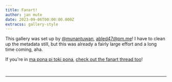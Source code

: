 ```yaml
---
title: Fanart!
author: jan mute
date: 2023-09-06T00:00:00.000Z
extracss: gallery-style
---
```


<script>
window.onresize = okay;
window.onload = okay;

const artworks = [
  {
    active: true,
    title: 'pokemon',
    author: 'jan Tekinowi',
    description: '',
    image: '/fanart/pokemon_tekinowi.png',
    type: 'img'
  },
  {
    active: true,
    title: 'despair',
    author: 'jan lili Enta',
    description: '',
    image: '/fanart/despair_janlilienta.png',
    type: 'img'
  },
  {
    active: true,
    title: 'kekan64',
    author: 'jan Poman',
    description: '',
    image: '/fanart/kekan64_janpoman.gif',
    type: 'img'
  },
  {
    active: true,
    title: 'noka Kekan San',
    author: 'jan Poman',
    description: '',
    image: '/fanart/noka_kekan_poman.png',
    type: 'img'
  },
  {
    active: true,
    title: 'mun noka nanpa wan',
    author: 'jan Tekinowi',
    description: '',
    image: '/fanart/kekan_starwalker_tekinowi.png',
    type: 'img'
  },
  {
    active: true,
    title: 'lawa sike Kekan San',
    author: 'jan Poman',
    description: '"oops my finger slipped"',
    image: '/fanart/king_round_kekan_poman.gif',
    type: 'img'
  },
  {
    active: false,
    title: 'akesi',
    author: 'jan Sante',
    description: '',
    image: '/fanart/akesi_chantel.jpg',
    type: 'img'
  },
  {
    active: true,
    title: 'mi musi Seta li anpa',
    author: 'akesi Nu',
    description: '"who would win: jan kekan san or one akesi linja"',
    image: '/fanart/akesi_linja_akesinu.mov',
    type: 'video'
  },
  {
    active: true,
    title: 'sina_moli',
    author: 'pipi Kewapi',
    description: '',
    image: '/fanart/sina_moli_pipikewapi.jpg',
    type: 'img'
  },
  {
    active: true,
    title: 'angery',
    author: 'waso suno',
    description: '',
    image: '/fanart/angery_starling.png',
    type: 'img'
  },
  {
    active: true,
    title: 'antikekan',
    author: 'jan Ke Tami',
    description: '',
    image: '/fanart/antikekan_ketami.jpg',
    type: 'img'
  },
  {
    active: true,
    title: 'autism',
    author: 'kala Asi',
    description: '',
    image: '/fanart/autism_kalaasi.png',
    type: 'img'
  },
  {
    active: true,
    title: 'balloon',
    author: 'jan Sante',
    description: '',
    image: '/fanart/balloon_chantel.jpg',
    type: 'img'
  },
  {
    active: true,
    title: 'bill_cypher',
    author: 'the rats',
    description: '',
    image: '/fanart/bill_cypher_rats.png',
    type: 'img'
  },
  {
    active: true,
    title: 'bitch',
    author: 'the rats',
    description: '',
    image: '/fanart/bitch_rats.png',
    type: 'img'
  },
  {
    active: false,
    title: 'blender',
    author: 'waso Wapa',
    description: '',
    image: '/fanart/blender_wasowapa.jpg',
    type: 'img'
  },
  {
    active: false,
    title: 'blender_2',
    author: 'waso Wapa',
    description: '',
    image: '/fanart/blender_2_wasowapa.jpg',
    type: 'img'
  },
  {
    active: true,
    title: 'branding',
    author: 'zavixel',
    description: '',
    image: '/fanart/branding_zavixel.png',
    type: 'img'
  },
  {
    active: true,
    title: 'carry_on',
    author: 'Nyxoom',
    description: '',
    image: '/fanart/carry_on_nyxoom.mp4',
    type: 'video'
  },
  {
    active: false,
    title: 'chalkboard',
    author: 'Nyxoom',
    description: '',
    image: '/fanart/chalkboard_nyxoom.png',
    type: 'img'
  },
  {
    active: true,
    title: 'comic_1',
    author: 'akesi Nu',
    description: '',
    image: '/fanart/comic_1_akesinu.jpg',
    type: 'img'
  },
  {
    active: true,
    title: 'comic_2',
    author: 'akesi Nu',
    description: '',
    image: '/fanart/comic_2_akesinu.jpg',
    type: 'img'
  },
  {
    active: true,
    title: 'comic_3',
    author: 'akesi Nu',
    description: '',
    image: '/fanart/comic_3_akesinu.jpg',
    type: 'img'
  },
  {
    active: true,
    title: 'comic_4',
    author: 'akesi Nu',
    description: '',
    image: '/fanart/comic_4_akesinu.jpg',
    type: 'img'
  },
  {
    active: true,
    title: 'comic_5',
    author: 'akesi Nu',
    description: '',
    image: '/fanart/comic_5_akesinu.jpg',
    type: 'img'
  },
  {
    active: false,
    title: 'computer_1',
    author: 'jan Tekinowi',
    description: '',
    image: '/fanart/computer_1_tekinowi.png',
    type: 'img'
  },
  {
    active: false,
    title: 'computer_2',
    author: 'jan Tekinowi',
    description: '',
    image: '/fanart/computer_2_tekinowi.png',
    type: 'img'
  },
  {
    active: true,
    title: 'computer_3',
    author: 'jan Tekinowi',
    description: '',
    image: '/fanart/computer_3_tekinowi.png',
    type: 'img'
  },
  {
    active: false,
    title: 'computer_4',
    author: 'jan Tekinowi',
    description: '',
    image: '/fanart/computer_4_tekinowi.png',
    type: 'img'
  },
  {
    active: false,
    title: 'computer_sketch',
    author: 'jan Tekinowi',
    description: '',
    image: '/fanart/computer_sketch_tekinowi.png',
    type: 'img'
  },
  {
    active: false,
    title: 'drip',
    author: 'jan Sante',
    description: '',
    image: '/fanart/drip_chantel.jpg',
    type: 'img'
  },
  {
    active: true,
    title: 'evil_kekan',
    author: 'jan Tekinowi',
    description: '"Saluton al ĉiuj! Mia nomo estas Gregdano tri! Mi volas instrui Esperanton."',
    image: '/fanart/evil_kekan_tekinowi.png',
    type: 'img'
  },
  {
    active: false,
    title: 'fanart_contest',
    author: 'janani',
    description: '',
    image: '/fanart/fanart_contest_janani.png',
    type: 'img'
  },
  {
    active: true,
    title: 'fancam_1',
    author: 'waso mu',
    description: '',
    image: '/fanart/fancam_1_wasomu.mp4',
    type: 'video'
  },
  {
    active: true,
    title: 'fancam_2',
    author: 'waso mu',
    description: '',
    image: '/fanart/fancam_2_wasomu.mp4',
    type: 'video'
  },
  {
    active: true,
    title: 'fancam_3',
    author: 'akesi Nu',
    description: '',
    image: '/fanart/fancam_3_akesinu.mov',
    type: 'video'
  },
  {
    active: false,
    title: 'frog_music',
    author: 'jan Sante',
    description: '',
    image: '/fanart/frog_music_chantel.jpg',
    type: 'img'
  },
  {
    active: true,
    title: 'god',
    author: 'jan Sukuwinpu',
    description: '',
    image: '/fanart/god_squimp.png',
    type: 'img'
  },
  {
    active: false,
    title: 'gregham3',
    author: 'jayden',
    description: '',
    image: '/fanart/gregham3_jayden.png',
    type: 'img'
  },
  {
    active: false,
    title: 'gumball_2',
    author: 'jan Sante',
    description: '',
    image: '/fanart/gumball_2_chantel.jpg',
    type: 'img'
  },
  {
    active: false,
    title: 'gumball',
    author: 'jan Sante',
    description: '',
    image: '/fanart/gumball_chantel.jpg',
    type: 'img'
  },
  {
    active: false,
    title: 'hamradio',
    author: 'nasa utala',
    description: '',
    image: '/fanart/hamradio_nasaki.png',
    type: 'img'
  },
  {
    active: false,
    title: 'herbevitisto',
    author: 'jan abf',
    description: '',
    image: '/fanart/herbevitisto_abf.jpg',
    type: 'img'
  },
  {
    active: true,
    title: 'herbevitisto',
    author: 'ko Umeja',
    description: '',
    image: '/fanart/herbevitisto_umeja.jpg',
    type: 'img'
  },
  {
    active: true,
    title: 'hold_gently',
    author: 'waso suno',
    description: '',
    image: '/fanart/hold_gently_starling.png',
    type: 'img'
  },
  {
    active: true,
    title: 'jan Kekan Sans',
    author: 'jan Poman',
    description: '',
    image: '/fanart/jan_kekan_sans_janpoman.png',
    type: 'img'
  },
  {
    active: true,
    title: 'kekan_sans',
    author: 'lan Pq',
    description: '',
    image: '/fanart/kekan_sans_pq.png',
    type: 'img'
  },
  {
    active: true,
    title: 'jan_kekan_serif',
    author: 'jan Kasape',
    description: '',
    image: '/fanart/jan_kekan_serif_kasape.png',
    type: 'img'
  },
  {
    active: false,
    title: 'jellyfish_1',
    author: 'jan Tekinowi',
    description: '',
    image: '/fanart/jellyfish_1_tekinowi.png',
    type: 'img'
  },
  {
    active: true,
    title: 'jellyfish_2',
    author: 'jan Tekinowi',
    description: '',
    image: '/fanart/jellyfish_2_tekinowi.png',
    type: 'img'
  },
  {
    active: true,
    title: 'jellyfish',
    author: 'ilo Nija',
    description: '',
    image: '/fanart/jellyfish_ilonija.png',
    type: 'img'
  },
  {
    active: true,
    title: 'tloki_a',
    author: 'jan Kekan San (mi!)',
    description: '',
    image: '/fanart/tloki_a_mi.wav',
    type: 'audio'
  },
  {
    active: false,
    title: 'jerma',
    author: 'akesi Nu',
    description: '',
    image: '/fanart/jerma_akesinu.mp4',
    type: 'video'
  },
  {
    active: false,
    title: 'kekan64',
    author: 'kulupu Menasewi',
    description: '',
    image: '/fanart/kekan64_menasewi.png',
    type: 'img'
  },
  {
    active: false,
    title: 'kekan_halloween_1',
    author: 'jan Tekinowi',
    description: '',
    image: '/fanart/kekan_halloween_1_tekinowi.png',
    type: 'img'
  },
  {
    active: false,
    title: 'kekan_halloween_2',
    author: 'jan Tekinowi',
    description: '',
    image: '/fanart/kekan_halloween_2_tekinowi.png',
    type: 'img'
  },
  {
    active: true,
    title: 'kekan_halloween_3',
    author: 'jan Tekinowi',
    description: '',
    image: '/fanart/kekan_halloween_3_tekinowi.png',
    type: 'img'
  },
  {
    active: true,
    title: 'kekante1',
    author: 'jan Katan',
    description: '',
    image: '/fanart/kekante1_katan.jpg',
    type: 'img'
  },
  {
    active: true,
    title: 'kekante2',
    author: 'jan Wali',
    description: '',
    image: '/fanart/kekante2_wali.png',
    type: 'img'
  },
  {
    active: true,
    title: 'kekante3',
    author: 'ilo Nija',
    description: '',
    image: '/fanart/kekante3_ilonija.png',
    type: 'img'
  },
  {
    active: true,
    title: 'kepeken_e',
    author: 'waso mu',
    description: '',
    image: '/fanart/kepeken_e_wasomu.png',
    type: 'img'
  },
  {
    active: false,
    title: 'ketami_monsuta',
    author: 'jan Kekan San (mi!)',
    description: '',
    image: '/fanart/ketami_monsuta_mi.png',
    type: 'img'
  },
  {
    active: false,
    title: 'kon',
    author: 'merrybot',
    description: '',
    image: '/fanart/kon_merrybot.jpg',
    type: 'img'
  },
  {
    active: true,
    title: 'kulupu',
    author: 'jan Iseja',
    description: '',
    image: '/fanart/kulupu_janiseja.png',
    type: 'img'
  },
  {
    active: false, // TODO: when la is released
    title: 'la_thumbnail',
    author: 'Nyxoom',
    description: '',
    image: '/fanart/la_thumbnail_nyxoom.png',
    type: 'img'
  },
  {
    active: false,
    title: 'la_thumbnail_old',
    author: 'Nyxoom',
    description: '',
    image: '/fanart/la_thumbnail_old_nyxoom.png',
    type: 'img'
  },
  {
    active: true,
    title: 'lernan',
    author: 'lan Pq',
    description: '',
    image: '/fanart/lernan_pq.png',
    type: 'img'
  },
  {
    active: true,
    title: 'lesson7',
    author: 'we Luke',
    description: '',
    image: '/fanart/lesson7_weluke.png',
    type: 'img'
  },
  {
    active: true,
    title: 'li_e_en',
    author: 'Nyxoom',
    description: '',
    image: '/fanart/li_e_en_nyxoom.png',
    type: 'img'
  },
  {
    active: false,
    title: 'link_1',
    author: 'jan Tekinowi',
    description: '',
    image: '/fanart/link_1_tekinowi.png',
    type: 'img'
  },
  {
    active: true,
    title: 'link_2',
    author: 'jan Tekinowi',
    description: '',
    image: '/fanart/link_2_tekinowi.png',
    type: 'img'
  },
  {
    active: false,
    title: 'link_3',
    author: 'jan Tekinowi',
    description: '',
    image: '/fanart/link_3_tekinowi.png',
    type: 'img'
  },
  {
    active: false,
    title: 'link_sketch',
    author: 'jan Tekinowi',
    description: '',
    image: '/fanart/link_sketch_tekinowi.png',
    type: 'img'
  },
  {
    active: true,
    title: 'ithkuil',
    author: 'jan Kuwimaku',
    description: '',
    image: '/fanart/ithkuil_cuymacu.jpg',
    type: 'img'
  },
  {
    active: true,
    title: 'lojban',
    author: 'jan Kuwimaku',
    description: '',
    image: '/fanart/lojban_cuymacu.jpg',
    type: 'img'
  },
  {
    active: false,
    title: 'lojban_o_anpa',
    author: 'natan',
    description: '',
    image: '/fanart/lojban_o_anpa_natan.png',
    type: 'img'
  },
  {
    active: false,
    title: 'lojban_o_anpa_2',
    author: 'natan',
    description: '',
    image: '/fanart/lojban_o_anpa_2_natan.png',
    type: 'img'
  },
  {
    active: true,
    title: 'lupa',
    author: 'len len',
    description: '',
    image: '/fanart/lupa_lenlen.png',
    type: 'img'
  },
  {
    active: true,
    title: 'masquerade',
    author: 'pipi Kewapi',
    description: '',
    image: '/fanart/masquerade_pipikewapi.png',
    type: 'img'
  },
  {
    active: true,
    title: 'masquerade_2',
    author: 'pipi Kewapi',
    description: '',
    image: '/fanart/masquerade_2_pipikewapi.png',
    type: 'img'
  },
  {
    active: true,
    title: 'mi_alasa_toki',
    author: 'jan Ika',
    description: '',
    image: '/fanart/mi_alasa_toki_janika.png',
    type: 'img'
  },
  {
    active: true,
    title: 'mi_jo_2',
    author: 'jan Sipiki',
    description: '',
    image: '/fanart/mi_jo_2_sipiki.gif',
    type: 'img'
  },
  {
    active: false,
    title: 'mi_jo',
    author: 'jan Sipiki',
    description: '',
    image: '/fanart/mi_jo_sipiki.gif',
    type: 'img'
  },
  {
    active: true,
    title: 'mi_kala',
    author: 'Nyxoom',
    description: '',
    image: '/fanart/mi_kala_nyxoom.png',
    type: 'img'
  },
  {
    active: true,
    title: 'mi_laso',
    author: 'normal person',
    description: '',
    image: '/fanart/mi_laso_lukin.png',
    type: 'img'
  },
  {
    active: true,
    title: 'mi_lawa',
    author: 'akesi Nu',
    description: 'We had a hilarious courtroom RP in the VR community, featuring a pipi store owner and its lost copies of pu, a flustered waso Keli as witness, a devious and cunning jan Tekinowi as prosecution, and jan Akesinu defending jan Tepo. Brilliant!',
    image: '/fanart/mi_lawa_akesinu.png',
    type: 'img'
  },
  {
    active: false,
    title: 'mi_lawa',
    author: 'Nyxoom',
    description: '',
    image: '/fanart/mi_lawa_nyxoom.png',
    type: 'img'
  },
  {
    active: false,
    title: 'mi_lawa_seme',
    author: 'Nyxoom',
    description: '',
    image: '/fanart/mi_lawa_seme_nyxoom.png',
    type: 'img'
  },
  {
    active: true,
    title: 'mi_leko_a',
    author: 'jan Sipiki',
    description: '',
    image: '/fanart/mi_leko_a_sipiki.jpg',
    type: 'img'
  },
  {
    active: true,
    title: 'mi_leko',
    author: 'jan Kuwimaku',
    description: '',
    image: '/fanart/mi_leko_cuymacu.gif',
    type: 'img'
  },
  {
    active: false,
    title: 'mi_leko',
    author: 'Nyxoom',
    description: '',
    image: '/fanart/mi_leko_nyxoom.png',
    type: 'img'
  },
  {
    active: false,
    title: 'mi_len',
    author: 'motan',
    description: '',
    image: '/fanart/mi_len_motan.png',
    type: 'img'
  },
  {
    active: true,
    title: 'mi_li_ala',
    author: 'jan Kuwimaku',
    description: '',
    image: '/fanart/mi_li_ala_cuymacu.gif',
    type: 'img'
  },
  {
    active: true,
    title: 'mi_li_nanpa',
    author: 'kulupu Menasewi',
    description: '',
    image: '/fanart/mi_li_nanpa_menasewi.png',
    type: 'img'
  },
  {
    active: false,
    title: 'nanpa_mi',
    author: 'kulupu Menasewi',
    description: '',
    image: '/fanart/nanpa_mi_menasewi.png',
    type: 'img'
  },
  {
    active: true,
    title: 'mi_lili',
    author: 'sqéč / jan Suweteko',
    description: '',
    image: '/fanart/mi_lili_sqec.png',
    type: 'img'
  },
  {
    active: true,
    title: 'mi_lili_a',
    author: 'kulupu Menasewi',
    description: '',
    image: '/fanart/mi_lili_wawa_menasewi.png',
    type: 'img'
  },
  {
    active: false,
    title: 'mi_lili_aaaa',
    author: 'horse',
    description: '',
    image: '/fanart/mi_lili_aaaa_horse.png',
    type: 'img'
  },
  {
    active: false,
    title: 'mi_lili_nanpa_wan',
    author: 'kulupu Menasewi',
    description: '',
    image: '/fanart/mi_lili_nanpa_wan_menasewi.png',
    type: 'img'
  },
  {
    active: false,
    title: 'mi_lili',
    author: 'wasokeli',
    description: '',
    image: '/fanart/mi_lili_wasokeli.jpg',
    type: 'img'
  },
  {
    active: false,
    title: 'mi_linja',
    author: 'jan Kekan San (mi!)',
    description: '',
    image: '/fanart/mi_linja_mi.png',
    type: 'img'
  },
  {
    active: true,
    title: 'mi_lon_e_ma',
    author: 'waso mu',
    description: '',
    image: '/fanart/mi_lon_e_ma_wasomu.png',
    type: 'img'
  },
  {
    active: false,
    title: 'mi_lon_kasi',
    author: 'jan Kekan San (mi!)',
    description: '',
    image: '/fanart/mi_lon_kasi_mi.png',
    type: 'img'
  },
  {
    active: false,
    title: 'mi santa',
    author: 'jan Kekan San (mi!)',
    description: '',
    image: '/fanart/jan_kekan_santa_mi.jpg',
    type: 'img'
  },
  {
    active: false,
    title: 'mi sunglasses',
    author: 'jan Kekan San (mi!)',
    description: '',
    image: '/fanart/mi_sunglasses_mi.png',
    type: 'img'
  },
  {
    active: false,
    title: 'mi_lon',
    author: 'Nyxoom',
    description: '',
    image: '/fanart/mi_lon_nyxoom.png',
    type: 'img'
  },
  {
    active: false,
    title: 'mi_lukin',
    author: 'Nyxoom',
    description: '',
    image: '/fanart/mi_lukin_nyxoom.png',
    type: 'img'
  },
  {
    active: true,
    title: 'mi_mani',
    author: 'jan Jami',
    description: '',
    image: '/fanart/mi_mani_janjami.png',
    type: 'img'
  },
  {
    active: true,
    title: 'mi_mani',
    author: 'jan Sa',
    description: '',
    image: '/fanart/mi_mani_jansa.png',
    type: 'img'
  },
  {
    active: true,
    title: 'mi_meli',
    author: 'akesi Nu',
    description: '',
    image: '/fanart/mi_meli_akesinu.jpg',
    type: 'img'
  },
  {
    active: true,
    title: 'mi_mije',
    author: 'akesi Nu',
    description: 'it turns out this and the previous were meant as"bowtie get!" + [wears bowtie] but i misunderstood it',
    image: '/fanart/mi_mije_akesinu.jpg',
    type: 'img'
  },
  {
    active: false,
    title: 'deep lore',
    author: 'akesi Nu',
    description: '',
    image: '/fanart/lore1_akesinu.jpg',
    type: 'img'
  },
  {
    active: false,
    title: 'deep lore 2',
    author: 'akesi Nu',
    description: '',
    image: '/fanart/lore2_akesinu.jpg',
    type: 'img'
  },
  {
    active: false,
    title: 'mi_mije_ilo_awen',
    author: 'jan abf',
    description: '',
    image: '/fanart/mi_mije_ilo_awen_abf.png',
    type: 'img'
  },
  {
    active: true,
    title: 'mi_monsuta',
    author: 'akesi Nu',
    description: '',
    image: '/fanart/mi_monsuta_akesinu.png',
    type: 'img'
  },
  {
    active: true,
    title: 'mr_kekan_san',
    author: 'poni Kita',
    description: '',
    image: '/fanart/mr_kekan_san_jankita.png',
    type: 'img'
  },
  {
    active: true,
    title: 'mi_mrbeast',
    author: 'jan Tekinowi',
    description: '',
    image: '/fanart/mi_mrbeast_tekinowi.png',
    type: 'img'
  },
  {
    active: false,
    title: 'mi_mute',
    author: 'jan Jami',
    description: '',
    image: '/fanart/mi_mute_janjami.png',
    type: 'img'
  },
  {
    active: false,
    title: 'mi_nanpa',
    author: 'waso Wapa',
    description: '',
    image: '/fanart/mi_nanpa_wasowapa.png',
    type: 'img'
  },
  {
    active: false,
    title: 'mi_nasa',
    author: 'Nyxoom',
    description: '',
    image: '/fanart/mi_nasa_nyxoom.png',
    type: 'img'
  },
  {
    active: false,
    title: 'mi_old',
    author: 'jan Kekan San (mi!)',
    description: '',
    image: '/fanart/mi_old_mi.png',
    type: 'img'
  },
  {
    active: true,
    title: 'mi_poni',
    author: 'poni Kita',
    description: '',
    image: '/fanart/mi_poni_jankita.png',
    type: 'img'
  },
  {
    active: false,
    title: 'mi_sewi_2',
    author: 'lipamanka',
    description: '',
    image: '/fanart/mi_sewi_2_lipamanka.png',
    type: 'img'
  },
  {
    active: false,
    title: 'mi_sewi',
    author: 'lipamanka',
    description: '',
    image: '/fanart/mi_sewi_lipamanka.png',
    type: 'img'
  },
  {
    active: true,
    title: 'mi_sewi',
    author: 'Nyxoom',
    description: '',
    image: '/fanart/mi_sewi_nyxoom.png',
    type: 'img'
  },
  {
    active: false,
    title: 'mi_sina_beta',
    author: 'Nyxoom',
    description: '',
    image: '/fanart/mi_sina_beta_nyxoom.jpg',
    type: 'img'
  },
  {
    active: true,
    title: 'mi_sina',
    author: 'Nyxoom',
    description: '',
    image: '/fanart/mi_sina_nyxoom.png',
    type: 'img'
  },
  {
    active: true,
    title: 'mi_pana_e_sona',
    author: 'jan Sipiki',
    description: '',
    image: '/fanart/mi_pana_e_sona_sipiki.png',
    type: 'img'
  },
  {
    active: true,
    title: 'sitelen',
    author: 'jan Sipiki',
    description: '',
    image: '/fanart/sitelen_sipiki.png',
    type: 'img'
  },
  {
    active: true,
    title: 'mi_sticker',
    author: 'jan Sipiki',
    description: '',
    image: '/fanart/mi_sticker_sipiki.png',
    type: 'img'
  },
  {
    active: true,
    title: 'wink',
    author: 'jan Sipiki',
    description: '',
    image: '/fanart/wink_sipiki.png',
    type: 'img'
  },
  {
    active: true,
    title: 'mi_suno',
    author: 'jan Sipiki',
    description: '',
    image: '/fanart/mi_suno_sipiki.png',
    type: 'img'
  },
  {
    active: false,
    title: 'mi_moli',
    author: 'jan Sipiki',
    description: '',
    image: '/fanart/mi_moli_sipiki.png',
    type: 'img'
  },
  {
    active: false,
    title: 'mi_unpa',
    author: 'horse',
    description: '',
    image: '/fanart/mi_unpa_horse.jpg',
    type: 'img'
  },
  {
    active: false,
    title: 'mi_waso',
    author: 'Nyxoom',
    description: '',
    image: '/fanart/mi_waso_nyxoom.png',
    type: 'img'
  },
  {
    active: true,
    title: 'mi_wawa',
    author: 'Nyxoom',
    description: '',
    image: '/fanart/mi_wawa_nyxoom.png',
    type: 'img'
  },
  {
    active: true,
    title: 'mi_wawa',
    author: 'pipi Kewapi',
    description: '',
    image: '/fanart/mi_wawa_pipikewapi.png',
    type: 'img'
  },
  {
    active: false,
    title: 'mi_wile_musi',
    author: 'Nyxoom',
    description: '',
    image: '/fanart/mi_wile_musi_nyxoom.png',
    type: 'img'
  },
  {
    active: false,
    title: 'mi_wink',
    author: 'janani',
    description: '',
    image: '/fanart/mi_wink_janani.png',
    type: 'img'
  },
  {
    active: true,
    title: 'mi_yugi',
    author: 'jan Tekinowi',
    description: '',
    image: '/fanart/mi_yugi_tekinowi.png',
    type: 'img'
  },
  {
    active: true,
    title: 'misikekan',
    author: 'kala Asi',
    description: '',
    image: '/fanart/misikekan_kalaasi.png',
    type: 'img'
  },
  {
    active: true,
    title: 'moli',
    author: 'horse',
    description: '',
    image: '/fanart/moli_2_horse.png',
    type: 'img'
  },
  {
    active: false,
    title: 'moli_3',
    author: 'jan Ke Tami',
    description: '',
    image: '/fanart/moli_3_ketami.png',
    type: 'img'
  },
  {
    active: false,
    title: 'moli',
    author: 'horse',
    description: '',
    image: '/fanart/moli_horse.png',
    type: 'img'
  },
  {
    active: true,
    title: '[dies like undertale soul]',
    author: 'slimewitch / waso Wen',
    description: '',
    image: '/fanart/moli_wren.gif',
    type: 'img'
  },
  {
    active: true,
    title: 'monologue',
    author: 'kala Asi',
    description: '',
    image: '/fanart/monologue_kalaasi.png',
    type: 'img'
  },
  {
    active: true,
    title: 'mu_a_wawa',
    author: 'Nyxoom',
    description: '',
    image: '/fanart/mu_a_wawa_nyxoom.png',
    type: 'img'
  },
  {
    active: true,
    title: 'mun_kekan_san',
    author: 'jan Eli',
    description: '',
    image: '/fanart/mun_kekan_san_janeli.png',
    type: 'img'
  },
  {
    active: true,
    title: 'mun_kekan_san_smw_2',
    author: 'jan abf',
    description: '',
    image: '/fanart/mun_kekan_san_smw_2_abf.png',
    type: 'img'
  },
  {
    active: false,
    title: 'mun_kekan_san_smw_3',
    author: 'jan abf',
    description: '',
    image: '/fanart/mun_kekan_san_smw_3_abf.png',
    type: 'img'
  },
  {
    active: false,
    title: 'mun_kekan_san_smw_4',
    author: 'jan abf',
    description: '',
    image: '/fanart/mun_kekan_san_smw_4_abf.png',
    type: 'img'
  },
  {
    active: false,
    title: 'mun_kekan_san_smw',
    author: 'jan abf',
    description: '',
    image: '/fanart/mun_kekan_san_smw_abf.png',
    type: 'img'
  },
  {
    active: false,
    title: 'mun_li_tawa_sike',
    author: 'lipamanka',
    description: '',
    image: '/fanart/mun_li_tawa_sike_lipamanka.mp4',
    type: 'video'
  },
  {
    active: false,
    title: 'mun_nasa',
    author: 'we Luke',
    description: '',
    image: '/fanart/mun_nasa_weluke.png',
    type: 'img'
  },
  {
    active: true,
    title: 'musi_laso',
    author: 'akesi Nu',
    description: '',
    image: '/fanart/musi_laso_akesinu.png',
    type: 'img'
  },
  {
    active: false,
    title: 'musi_laso',
    author: 'ilo Nija',
    description: '',
    image: '/fanart/musi_laso_ilonija.png',
    type: 'img'
  },
  {
    active: true,
    title: 'musi_o_awen_1',
    author: 'pipi Kewapi',
    description: '',
    image: '/fanart/musi_o_awen_1_pipikewapi.jpeg',
    type: 'img'
  },
  {
    active: true,
    title: 'musi_o_awen_2',
    author: 'pipi Kewapi',
    description: '',
    image: '/fanart/musi_o_awen_2_pipikewapi.jpeg',
    type: 'img'
  },
  {
    active: false,
    title: 'nametags',
    author: 'jan Kekan San (mi!)',
    description: '',
    image: '/fanart/nametags_mi.jpg',
    type: 'img'
  },
  {
    active: false,
    title: 'nasawawa',
    author: 'happychappy',
    description: '',
    image: '/fanart/nasawawa_happychappy.jpg',
    type: 'img'
  },
  {
    active: true,
    title: 'nimi_nanpa_kin',
    author: 'Nyxoom',
    description: '',
    image: '/fanart/nimi_nanpa_kin_nyxoom.png',
    type: 'img'
  },
  {
    active: false,
    title: 'njankekan',
    author: 'horse',
    description: '',
    image: '/fanart/njankekan_horse.png',
    type: 'img'
  },
  {
    active: true,
    title: 'no_thought',
    author: 'waso Wapa',
    description: '',
    image: '/fanart/no_thought_wasowapa.png',
    type: 'img'
  },
  {
    active: true,
    title: 'noka',
    author: 'horse',
    description: '',
    image: '/fanart/noka_horse.png',
    type: 'img'
  },
  {
    active: false,
    title: 'o_kama_sona',
    author: 'waso Wapa',
    description: '',
    image: '/fanart/o_kama_sona_wasowapa.png',
    type: 'img'
  },
  {
    active: false,
    title: 'o_monsuta_ala',
    author: 'akesi Nu',
    description: '**mi sewi Kekan San. o monsuta ala.**',
    image: '/fanart/o_monsuta_ala_akesinu.jpg',
    type: 'img'
  },
  {
    active: false,
    title: 'o_pona',
    author: 'waso mu',
    description: '',
    image: '/fanart/o_pona_wasomu.png',
    type: 'img'
  },
  {
    active: true,
    title: 'olin',
    author: 'waso mu',
    description: '',
    image: '/fanart/olin_wasomu.png',
    type: 'img'
  },
  {
    active: false,
    title: 'olin_english',
    author: 'waso mu',
    description: '',
    image: '/fanart/olin_english_wasomu.png',
    type: 'img'
  },
  {
    active: true,
    title: 'pal_greg',
    author: 'pipi Kewapi',
    description: '',
    image: '/fanart/pal_greg_pipikewapi.png',
    type: 'img'
  },
  {
    active: true,
    title: 'pilin_ike',
    author: 'jan Tekinowi',
    description: '',
    image: '/fanart/pilin_ike_tekinowi.png',
    type: 'img'
  },
  {
    active: false,
    title: 'qualia',
    author: 'pipi Kewapi',
    description: '',
    image: '/fanart/qualia_pipikewapi.jpg',
    type: 'img'
  },
  {
    active: true,
    title: 'realistic_face',
    author: 'jan Tekinowi',
    description: '',
    image: '/fanart/realistic_face_tekinowi.png',
    type: 'img'
  },
  {
    active: true,
    title: 'realistic_smile',
    author: 'jan Wali',
    description: '',
    image: '/fanart/realistic_smile_wali.png',
    type: 'img'
  },
  {
    active: true,
    title: 'satan',
    author: 'lan Pq',
    description: '',
    image: '/fanart/satan_pq.png',
    type: 'img'
  },
  {
    active: false,
    title: 'scribble_2',
    author: 'jan Sipiki',
    description: '',
    image: '/fanart/scribble_2_sipiki.png',
    type: 'img'
  },
  {
    active: false,
    title: 'scribble_3',
    author: 'jan Sipiki',
    description: '',
    image: '/fanart/scribble_3_sipiki.png',
    type: 'img'
  },
  {
    active: false,
    title: 'scribble_4',
    author: 'jan Sipiki',
    description: '',
    image: '/fanart/scribble_4_sipiki.png',
    type: 'img'
  },
  {
    active: false,
    title: 'scribble_ko',
    author: 'jan Sipiki',
    description: '',
    image: '/fanart/mi_ko_sipiki.png',
    type: 'img'
  },
  {
    active: false,
    title: 'scribble',
    author: 'jan Sipiki',
    description: '',
    image: '/fanart/scribble_sipiki.png',
    type: 'img'
  },
  {
    active: false,  // TODO: when seme is released
    title: 'seme_thumbnail',
    author: 'Nyxoom',
    description: '',
    image: '/fanart/seme_thumbnail_nyxoom.png',
    type: 'img'
  },
  {
    active: true,
    title: 'silhouette',
    author: 'kon Ako',
    description: '"Good character design is identified solely by silhouette"',
    image: '/fanart/silhouette_konako.png',
    type: 'img'
  },
  {
    active: true,
    title: 'sina_sona',
    author: 'slimewitch / waso Wen',
    description: '',
    image: '/fanart/sina_sona_wren.png',
    type: 'img'
  },
  {
    active: false,
    title: 'sinaseme',
    author: 'unknown',
    description: '',
    image: '/fanart/sinaseme_unknown.png',
    type: 'img'
  },
  {
    active: true,
    title: 'sitelen_suwi',
    author: 'jan Tenpi',
    description: '',
    image: '/fanart/sitelen_suwi_jantenpi.jpg',
    type: 'img'
  },
  {
    active: false,
    title: 'sitelen',
    author: 'waso Wapa',
    description: '',
    image: '/fanart/sitelen_wasowapa.jpg',
    type: 'img'
  },
  {
    active: false,
    title: 'smash',
    author: 'jan Tekinowi',
    description: '',
    image: '/fanart/smash_tekinowi.png',
    type: 'img'
  },
  {
    active: false,
    title: 'announcer',
    author: 'jan Tekinowi',
    description: '',
    image: '/fanart/announcer_tekinowi.mp3',
    type: 'audio'
  },
  {
    active: false,
    title: 'soweli_mute',
    author: 'waso Wapa',
    description: '',
    image: '/fanart/soweli_mute_wasowapa.png',
    type: 'img'
  },
  {
    active: false,
    title: 'speedrun_hard',
    author: 'jan Kekan San (mi!)',
    description: '',
    image: '/fanart/speedrun_hard_mi.mp4',
    type: 'video'
  },
  {
    active: false,
    title: 'speedrun',
    author: 'poni Kita',
    description: '',
    image: '/fanart/speedrun_jankita.mp4',
    type: 'video'
  },
  {
    active: true,
    title: 'speen',
    author: 'sqéč / jan Suweteko',
    description: '',
    image: '/fanart/speen_sqec.gif',
    type: 'img'
  },
  {
    active: false,
    title: 'spin',
    author: 'sqéč / jan Suweteko',
    description: '',
    image: '/fanart/spin_sqec.mov',
    type: 'video'
  },
  {
    active: true,
    title: 'squidward',
    author: 'jan Sante / pipi Kewapi',
    description: '',
    image: '/fanart/squidward_pipikewapi.jpg',
    type: 'img'
  },
  {
    active: false,
    title: 'squiward',
    author: 'jan Sante',
    description: '',
    image: '/fanart/squiward_chantel.jpg',
    type: 'img'
  },
  {
    active: false,
    title: 'stage',
    author: 'kulupu Menasewi',
    description: '',
    image: '/fanart/stage_menasewi.png',
    type: 'img'
  },
  {
    active: true,
    title: ':starbowtie:',
    author: 'kala Asi',
    description: '',
    image: '/fanart/star_bowtie_kalaasi.webp',
    type: 'img'
  },
  {
    active: false,
    title: 'star',
    author: 'jan Iseja',
    description: '',
    image: '/fanart/star_janiseja.png',
    type: 'img'
  },
  {
    active: false,
    title: 'star_smile_teacher_jan',
    author: 'aja',
    description: '',
    image: '/fanart/star_smile_teacher_jan_aja.png',
    type: 'img'
  },
  {
    active: true,
    title: 'starman_body',
    author: 'jan Kuwimaku',
    description: '',
    image: '/fanart/starman_body_cuymacu.png',
    type: 'img'
  },
  {
    active: true,
    title: 'Movie Poster',
    author: 'jan abf',
    description: '',
    image: '/fanart/movieposter_janabf.png',
    type: 'img'
  },
  {
    active: true,
    title: 'stellated',
    author: 'neverRare / monsuta Koko',
    description: '',
    image: '/fanart/stellated_dogikoko.png',
    type: 'img'
  },
  {
    active: false,
    title: 'supa_pimeja',
    author: 'jan Sukuwinpu',
    description: '',
    image: '/fanart/supa_pimeja_squimp.png',
    type: 'img'
  },
  {
    active: false,
    title: 'sword',
    author: 'jan Kekan San (mi!)',
    description: '',
    image: '/fanart/sword_mi.png',
    type: 'img'
  },
  {
    active: true,
    title: 'tenpo_ike',
    author: 'pan Temili',
    description: '',
    image: '/fanart/tenpo_ike_pantemili.png',
    type: 'img'
  },
  {
    active: true,
    title: 'tenpo_lete',
    author: 'Nyxoom',
    description: '',
    image: '/fanart/tenpo_lete_nyxoom.png',
    type: 'img'
  },
  {
    active: true,
    title: 'tenpopimeja',
    author: 'waso mu',
    description: '',
    image: '/fanart/tenpopimeja_wasomu.mov',
    type: 'video'
  },
  {
    active: true,
    title: 'thinkan',
    author: 'jan Wali',
    description: '',
    image: '/fanart/thinkan_janwali.png',
    type: 'img'
  },
  {
    active: true,
    title: 'tokia',
    author: 'mije telo',
    description: '',
    image: '/fanart/tokia_mijetelo.jpg',
    type: 'img'
  },
  {
    active: true,
    title: 'truth',
    author: 'jan Sukuwinpu',
    description: '',
    image: '/fanart/truth_squimp.png',
    type: 'img'
  },
  {
    active: false,
    title: 'upsidedown',
    author: 'sqéč / jan Suweteko',
    description: '',
    image: '/fanart/upsidedown_sqec.png',
    type: 'img'
  },
  {
    active: true,
    title: 'utala',
    author: 'neverRare / monsuta Koko',
    description: '"if Kekan San is a Kirby nemesis"',
    image: '/fanart/utala_dogikoko.png',
    type: 'img'
  },
  {
    active: true,
    title: 'utala_lape',
    author: 'akesi Nu',
    description: '',
    image: '/fanart/utala_lape_akesinu.jpg',
    type: 'img'
  },
  {
    active: false,
    title: 'utala_mun',
    author: 'jan Sante',
    description: '',
    image: '/fanart/utala_mun_chantel.jpg',
    type: 'img'
  },
  {
    active: true,
    title: 'vogue',
    author: 'akesi Nu',
    description: '',
    image: '/fanart/vogue_akesinu.mp4',
    type: 'video'
  },
  {
    active: false,
    title: 'warioware_1',
    author: 'jan abf',
    description: '',
    image: '/fanart/warioware_1_abf.png',
    type: 'img'
  },
  {
    active: false,
    title: 'warioware_2',
    author: 'jan abf',
    description: '',
    image: '/fanart/warioware_2_abf.png',
    type: 'img'
  },
  {
    active: false,
    title: 'warioware_3',
    author: 'jan abf',
    description: '',
    image: '/fanart/warioware_3_abf.png',
    type: 'img'
  },
  {
    active: false,
    title: 'warioware_4',
    author: 'jan abf',
    description: '',
    image: '/fanart/warioware_4_abf.png',
    type: 'img'
  },
  {
    active: false,
    title: 'warioware_5',
    author: 'jan abf',
    description: '',
    image: '/fanart/warioware_5_abf.png',
    type: 'img'
  },
  {
    active: false,
    title: 'what_is_love',
    author: 'nasa utala',
    description: '',
    image: '/fanart/what_is_love_nasaki.gif',
    type: 'img'
  },
  {
    active: true,
    title: 'wile_unpa',
    author: 'jan Kasape',
    description: '',
    image: '/fanart/wile_unpa_kasape.png',
    type: 'img'
  },
  {
    active: false,
    title: 'zvedza',
    author: 'sqéč / jan Suweteko',
    description: '',
    image: '/fanart/zvedza_sqec.png',
    type: 'img'
  }
];

function createArtworkElement(title, image, author, description, type) {
  const placeholderDiv = document.createElement('div');
  placeholderDiv.className = 'placeholder';

  if (title) {
    const titleDiv = document.createElement('div');
    titleDiv.className = 'title';
    const titleParagraph = document.createElement('p');
    titleParagraph.textContent = title;
    titleDiv.appendChild(titleParagraph);
    placeholderDiv.appendChild(titleDiv);
  }

  const artDiv = document.createElement('div');
  artDiv.className = 'art';

  let mediaElement = document.createElement(type);
  if (type === "audio" || type === "video") {
    mediaElement.controls = true;
  }

  mediaElement.src = image; // For video and audio, this sets the source file
  artDiv.appendChild(mediaElement);
  placeholderDiv.appendChild(artDiv);

  if (author) {
    const creditDiv = document.createElement('div');
    creditDiv.className = 'credit';
    const creditParagraph = document.createElement('p');
    creditParagraph.textContent = `tan ${author}`;
    creditDiv.appendChild(creditParagraph);
    placeholderDiv.appendChild(creditDiv);
  }

  if (description) {
    const descriptionDiv = document.createElement('div');
    descriptionDiv.className = 'description';
    const descriptionParagraph = document.createElement('p');
    descriptionParagraph.textContent = description;
    descriptionDiv.appendChild(descriptionParagraph);
    placeholderDiv.appendChild(descriptionDiv);
  }

  return placeholderDiv;
}

function okay() {
  var w = window.innerWidth;
  var h = window.innerHeight;

  if (h > w) {
    var art = document.getElementsByClassName('art');
    var art_i;
    for (art_i = 0; art_i < art.length; art_i++) {
      art[art_i].className += ' artmobile'; // WITH space added
    }
    var placeholder = document.getElementsByClassName('placeholder');
    var placeholder_i;
    for (placeholder_i = 0; placeholder_i < placeholder.length; placeholder_i++) {
      placeholder[placeholder_i].className += ' artmobile'; // WITH space added
    }
  } else {
    var art = document.getElementsByClassName('art');
    var art_i;
    for (art_i = 0; art_i < art.length; art_i++) {
      art[art_i].classList.remove('artmobile'); // WITH space added
    }
    var placeholder = document.getElementsByClassName('placeholder');
    var placeholder_i;
    for (placeholder_i = 0; placeholder_i < placeholder.length; placeholder_i++) {
      placeholder[placeholder_i].classList.remove('artmobile'); // WITH space added
    }
  }
}

document.addEventListener('DOMContentLoaded', function () {
  const galleryDiv = document.querySelector('.gallery');
  if (!galleryDiv) {
    console.error('No element with the class "gallery" was found.');
    return;
  }

  artworks.forEach((artwork) => {
    if (artwork.active) {
    const artworkElement = createArtworkElement(
      artwork.title,
      artwork.image,
      artwork.author,
      artwork.description,
      artwork.type
    );
    galleryDiv.appendChild(artworkElement);
  }});
});
</script>

This gallery was set up by [@munantuwan](https://discord.com/users/1054273094358945826), [abled47@pm.me](mailto:abled47@pm.me)! I have to clean up the metadata still, but this was already a fairly large effort and a long time coming, aha.

If you're in [ma pona pi toki pona](https://discord.gg/mapona), [check out the fanart thread too](https://discord.com/channels/301377942062366741/1145483914765422682/1145483914765422682)!

<br/>

---

<br/>

<div class="gallery">

</div>
